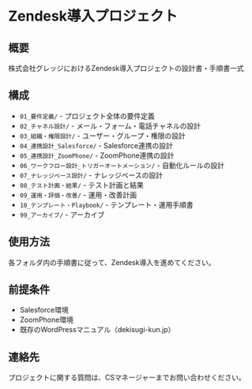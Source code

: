    # Zendesk導入プロジェクト

   ## 概要
   株式会社グレッジにおけるZendesk導入プロジェクトの設計書・手順書一式

   ## 構成
   - `01_要件定義/` - プロジェクト全体の要件定義
   - `02_チャネル設計/` - メール・フォーム・電話チャネルの設計
   - `03_組織・権限設計/` - ユーザー・グループ・権限の設計
   - `04_連携設計_Salesforce/` - Salesforce連携の設計
   - `05_連携設計_ZoomPhone/` - ZoomPhone連携の設計
   - `06_ワークフロー設計_トリガーオートメーション/` - 自動化ルールの設計
   - `07_ナレッジベース設計/` - ナレッジベースの設計
   - `08_テスト計画・結果/` - テスト計画と結果
   - `09_運用・評価・改善/` - 運用・改善計画
   - `10_テンプレート・Playbook/` - テンプレート・運用手順書
   - `99_アーカイブ/` - アーカイブ

   ## 使用方法
   各フォルダ内の手順書に従って、Zendesk導入を進めてください。

   ## 前提条件
   - Salesforce環境
   - ZoomPhone環境
   - 既存のWordPressマニュアル（dekisugi-kun.jp）

   ## 連絡先
   プロジェクトに関する質問は、CSマネージャーまでお問い合わせください。
